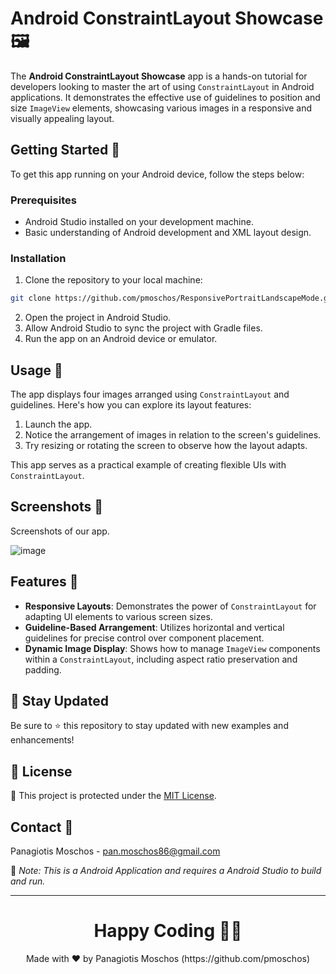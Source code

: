 # Android ConstraintLayout Showcase 🖼️

The **Android ConstraintLayout Showcase** app is a hands-on tutorial for developers looking to master the art of using `ConstraintLayout` in Android applications. It demonstrates the effective use of guidelines to position and size `ImageView` elements, showcasing various images in a responsive and visually appealing layout.

## Getting Started 🚀

To get this app running on your Android device, follow the steps below:

### Prerequisites

- Android Studio installed on your development machine.
- Basic understanding of Android development and XML layout design.

### Installation

1. Clone the repository to your local machine:

```bash
git clone https://github.com/pmoschos/ResponsivePortraitLandscapeMode.git
```

2. Open the project in Android Studio.
3. Allow Android Studio to sync the project with Gradle files.
4. Run the app on an Android device or emulator.

## Usage 📱

The app displays four images arranged using `ConstraintLayout` and guidelines. Here's how you can explore its layout features:

1. Launch the app.
2. Notice the arrangement of images in relation to the screen's guidelines.
3. Try resizing or rotating the screen to observe how the layout adapts.

This app serves as a practical example of creating flexible UIs with `ConstraintLayout`.

## Screenshots 📸

Screenshots of our app.

![image](https://github.com/pmoschos/pmoschos/assets/133533759/8ea43454-b405-4520-b1fd-a1b7c2f12eb9)

## Features 🌟

- **Responsive Layouts**: Demonstrates the power of `ConstraintLayout` for adapting UI elements to various screen sizes.
- **Guideline-Based Arrangement**: Utilizes horizontal and vertical guidelines for precise control over component placement.
- **Dynamic Image Display**: Shows how to manage `ImageView` components within a `ConstraintLayout`, including aspect ratio preservation and padding.

## 📢 Stay Updated

Be sure to ⭐ this repository to stay updated with new examples and enhancements!

## 📄 License
🔐 This project is protected under the [MIT License](https://mit-license.org/).


## Contact 📧
Panagiotis Moschos - pan.moschos86@gmail.com

🔗 *Note: This is a Android Application and requires a Android Studio to build and run.*

---
<h1 align=center>Happy Coding 👨‍💻 </h1>

<p align="center">
  Made with ❤️ by Panagiotis Moschos (https://github.com/pmoschos)
</p>